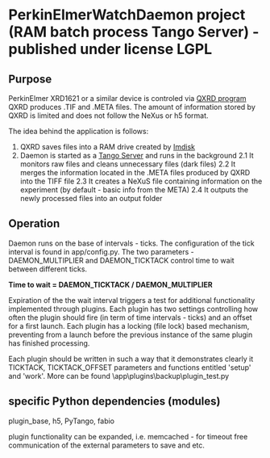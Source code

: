 # PerkinElmerWatchDaemon project (RAM batch process Tango Server) - published under license LGPL

## Purpose
PerkinElmer XRD1621 or a similar device is controled via [QXRD program](http://qxrd.sourceforge.net/)
QXRD produces .TIF and .META files. The amount of information stored by QXRD is limited and does not follow the NeXus or h5 format.

The idea behind the application is follows:
1. QXRD saves files into a RAM drive created by [Imdisk](https://sourceforge.net/projects/imdisk-toolkit/)
2. Daemon is started as a [Tango Server](http://www.tango-controls.org/) and runs in the background
2.1 It monitors raw files and cleans unnecessary files (dark files)
2.2 It merges the information located in the .META files produced by QXRD into the TIFF file
2.3 It creates a NeXuS file containing information on the experiment (by default - basic info from the META)
2.4 It outputs the newly processed files into an output folder

## Operation
Daemon runs on the base of intervals - ticks. The configuration of the tick interval is found in app/config.py.
The two parameters - DAEMON_MULTIPLIER and DAEMON_TICKTACK control time to wait between different ticks.

**Time to wait = DAEMON_TICKTACK / DAEMON_MULTIPLIER**

Expiration of the the wait interval triggers a test for additional functionality implemented through plugins.
Each plugin has two settings controlling how often the plugin should fire (in term of time intervals - ticks) and an offset for a first launch.
Each plugin has a locking (file lock) based mechanism, preventing from a launch before the previous instance of the same plugin has finished processing.

Each plugin should be written in such a way that it demonstrates clearly it TICKTACK, TICKTACK_OFFSET parameters and functions entitled 'setup' and 'work'.
More can be found \app\plugins\backup\plugin_test.py

## specific Python dependencies (modules)
plugin_base, h5, PyTango, fabio

plugin functionality can be expanded, i.e. memcached - for timeout free communication of the external parameters to save and etc.

